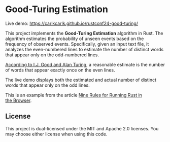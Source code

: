 # Good-Turing Estimation

Live demo: <https://carlkcarlk.github.io/rustconf24-good-turing/>

This project implements the **Good-Turing Estimation** algorithm in Rust. The algorithm estimates the probability of unseen events based on the frequency of observed events. Specifically, given an input text file, it analyzes the even-numbered lines to estimate the number of distinct words that appear only on the odd-numbered lines.

[According to I.J. Good and Alan Turing](https://en.wikipedia.org/wiki/Good%E2%80%93Turing_frequency_estimation), a reasonable estimate is the number of words that appear exactly once on the even lines.

The live demo displays both the estimated and actual number of distinct words that appear only on the odd lines.

This is an example from the article [Nine Rules for Running Rust in the Browser](https://medium.com/@carlmkadie).

## License

This project is dual-licensed under the MIT and Apache 2.0 licenses. You may choose either license when using this code.
